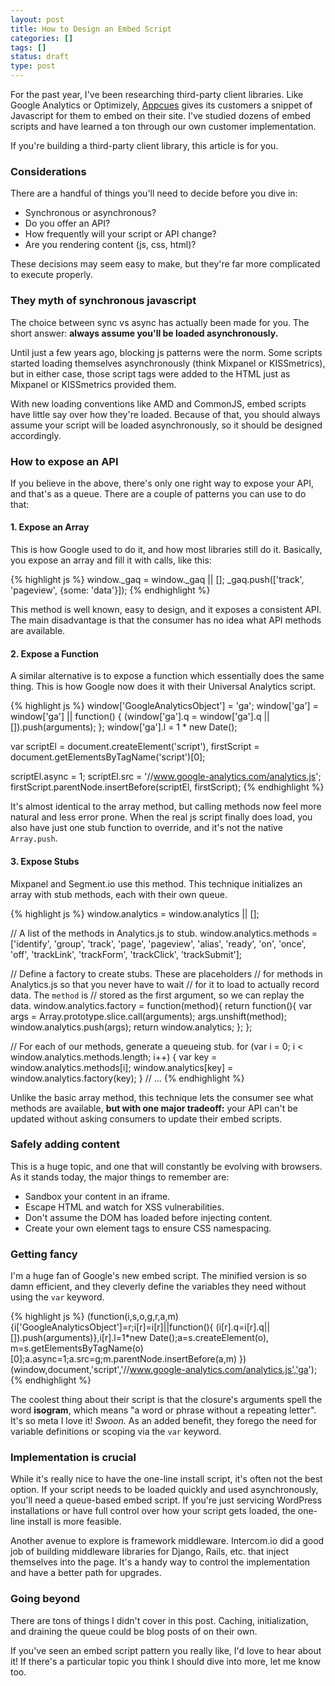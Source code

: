 ```yaml
---
layout: post
title: How to Design an Embed Script
categories: []
tags: []
status: draft
type: post
---
```

For the past year, I've been researching third-party client libraries. Like Google Analytics or Optimizely, [Appcues](http://appcues.com) gives its customers a snippet of Javascript for them to embed on their site. I've studied dozens of embed scripts and have learned a ton through our own customer implementation.

If you're building a third-party client library, this article is for you.

### Considerations

There are a handful of things you'll need to decide before you dive in:

- Synchronous or asynchronous?
- Do you offer an API?
- How frequently will your script or API change?
- Are you rendering content (js, css, html)?

These decisions may seem easy to make, but they're far more complicated to execute properly.

### They myth of synchronous javascript

The choice between sync vs async has actually been made for you. The short answer: **always assume you'll be loaded asynchronously.**

Until just a few years ago, blocking js patterns were the norm. Some scripts started loading themselves asynchronously (think Mixpanel or KISSmetrics), but in either case, those script tags were added to the HTML just as Mixpanel or KISSmetrics provided them.

With new loading conventions like AMD and CommonJS, embed scripts have little say over how they're loaded. Because of that, you should always assume your script will be loaded asynchronously, so it should be designed accordingly.

### How to expose an API

If you believe in the above, there's only one right way to expose your API, and that's as a queue. There are a couple of patterns you can use to do that:

#### 1. Expose an Array

This is how Google used to do it, and how most libraries still do it. Basically, you expose an array and fill it with calls, like this:

{% highlight js %}
window._gaq = window._gaq || [];
_gaq.push(['track', 'pageview', {some: 'data'}]);
{% endhighlight %}

This method is well known, easy to design, and it exposes a consistent API. The main disadvantage is that the consumer has no idea what API methods are available.

#### 2. Expose a Function

A similar alternative is to expose a function which essentially does the same thing. This is how Google now does it with their Universal Analytics script.

{% highlight js %}
window['GoogleAnalyticsObject'] = 'ga';
window['ga'] = window['ga'] || function() {
    (window['ga'].q = window['ga'].q || []).push(arguments);
};
window['ga'].l = 1 * new Date();

var scriptEl = document.createElement('script'),
    firstScript = document.getElementsByTagName('script')[0];

scriptEl.async = 1;
scriptEl.src = '//www.google-analytics.com/analytics.js';
firstScript.parentNode.insertBefore(scriptEl, firstScript);
{% endhighlight %}

It's almost identical to the array method, but calling methods now feel more natural and less error prone. When the real js script finally does load, you also have just one stub function to override, and it's not the native `Array.push`.

#### 3. Expose Stubs

Mixpanel and Segment.io use this method. This technique initializes an array with stub methods, each with their own queue.

{% highlight js %}
window.analytics = window.analytics || [];

// A list of the methods in Analytics.js to stub.
window.analytics.methods = ['identify', 'group', 'track',
  'page', 'pageview', 'alias', 'ready', 'on', 'once', 'off',
  'trackLink', 'trackForm', 'trackClick', 'trackSubmit'];

// Define a factory to create stubs. These are placeholders
// for methods in Analytics.js so that you never have to wait
// for it to load to actually record data. The `method` is
// stored as the first argument, so we can replay the data.
window.analytics.factory = function(method){
  return function(){
    var args = Array.prototype.slice.call(arguments);
    args.unshift(method);
    window.analytics.push(args);
    return window.analytics;
  };
};

// For each of our methods, generate a queueing stub.
for (var i = 0; i < window.analytics.methods.length; i++) {
  var key = window.analytics.methods[i];
  window.analytics[key] = window.analytics.factory(key);
}
// ...
{% endhighlight %}

Unlike the basic array method, this technique lets the consumer see what methods are available, **but with one major tradeoff:** your API can't be updated without asking consumers to update their embed scripts.

### Safely adding content

This is a huge topic, and one that will constantly be evolving with browsers. As it stands today, the major things to remember are:

- Sandbox your content in an iframe.
- Escape HTML and watch for XSS vulnerabilities.
- Don't assume the DOM has loaded before injecting content.
- Create your own element tags to ensure CSS namespacing.

### Getting fancy

I'm a huge fan of Google's new embed script. The minified version is so damn efficient, and they cleverly define the variables they need without using the `var` keyword.

{% highlight js %}
(function(i,s,o,g,r,a,m){i['GoogleAnalyticsObject']=r;i[r]=i[r]||function(){
  (i[r].q=i[r].q||[]).push(arguments)},i[r].l=1*new Date();a=s.createElement(o),
  m=s.getElementsByTagName(o)[0];a.async=1;a.src=g;m.parentNode.insertBefore(a,m)
  })(window,document,'script','//www.google-analytics.com/analytics.js','ga');
{% endhighlight %}

The coolest thing about their script is that the closure's arguments spell the word **isogram**, which means "a word or phrase without a repeating letter". It's so meta I love it! *Swoon.* As an added benefit, they forego the need for variable definitions or scoping via the `var` keyword.

### Implementation is crucial

While it's really nice to have the one-line install script, it's often not the best option. If your script needs to be loaded quickly and used asynchronously, you'll need a queue-based embed script. If you're just servicing WordPress installations or have full control over how your script gets loaded, the one-line install is more feasible.

Another avenue to explore is framework middleware. Intercom.io did a good job of building middleware libraries for Django, Rails, etc. that inject themselves into the page. It's a handy way to control the implementation and have a better path for upgrades.

### Going beyond

There are tons of things I didn't cover in this post. Caching, initialization, and draining the queue could be blog posts of on their own.

If you've seen an embed script pattern you really like, I'd love to hear about it! If there's a particular topic you think I should dive into more, let me know too.
